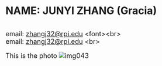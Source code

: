 NAME: JUNYI ZHANG (Gracia)
====
<br><font size=4>email: zhangj32@rpi.edu  \<font>\<br>
<br>email: zhangj32@rpi.edu \<br>


This is the photo ![img043](https://user-images.githubusercontent.com/32678121/58337935-e51f7300-7e14-11e9-8933-cde945d14383.jpg)
